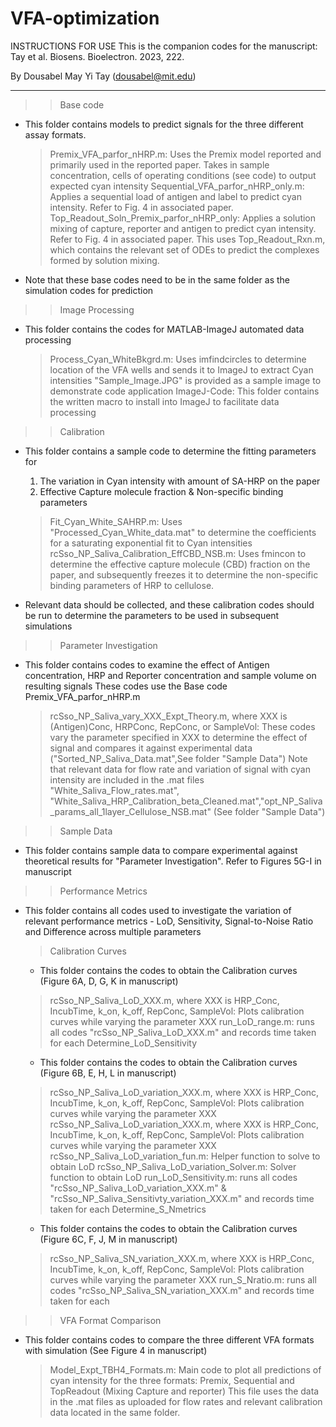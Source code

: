 # VFA-optimization

INSTRUCTIONS FOR USE
This is the companion codes for the manuscript: Tay et al. Biosens. Bioelectron. 2023, 222.

By Dousabel May Yi Tay (dousabel@mit.edu)
_____________________________________________________________________

>> Base code
- This folder contains models to predict signals for the three different assay formats.
  > Premix_VFA_parfor_nHRP.m: Uses the Premix model reported and primarily used in the reported paper. 
	Takes in sample concentration, cells of operating conditions (see code) to output expected cyan intensity
  > Sequential_VFA_parfor_nHRP_only.m: Applies a sequential load of antigen and label to predict cyan intensity.
	Refer to Fig. 4 in associated paper.
  > Top_Readout_Soln_Premix_parfor_nHRP_only: Applies a solution mixing of capture, reporter and antigen to predict cyan intensity.
	Refer to Fig. 4 in associated paper. This uses Top_Readout_Rxn.m, which contains the relevant set of ODEs to predict the complexes formed by solution mixing.

- Note that these base codes need to be in the same folder as the simulation codes for prediction

>> Image Processing
- This folder contains the codes for MATLAB-ImageJ automated data processing
  >Process_Cyan_WhiteBkgrd.m: Uses imfindcircles to determine location of the VFA wells and sends it to ImageJ to extract Cyan intensities
	"Sample_Image.JPG" is provided as a sample image to demonstrate code application
  >ImageJ-Code: This folder contains the written macro to install into ImageJ to facilitate data processing

>> Calibration
- This folder contains a sample code to determine the fitting parameters for
	1. The variation in Cyan intensity with amount of SA-HRP on the paper
	2. Effective Capture molecule fraction & Non-specific binding parameters
  > Fit_Cyan_White_SAHRP.m: Uses "Processed_Cyan_White_data.mat" to determine the coefficients for a saturating exponential fit to Cyan intensities
  > rcSso_NP_Saliva_Calibration_EffCBD_NSB.m: Uses fmincon to determine the effective capture molecule (CBD) fraction on the paper, and subsequently freezes it
	to determine the non-specific binding parameters of HRP to cellulose.

- Relevant data should be collected, and these calibration codes should be run to determine the parameters to be used in subsequent simulations

>> Parameter Investigation
- This folder contains codes to examine the effect of Antigen concentration, HRP and Reporter concentration and sample volume on resulting signals
	These codes use the Base code Premix_VFA_parfor_nHRP.m
  > rcSso_NP_Saliva_vary_XXX_Expt_Theory.m, where XXX is (Antigen)Conc, HRPConc, RepConc, or SampleVol:
	These codes vary the parameter specified in XXX to determine the effect of signal and compares it against experimental data ("Sorted_NP_Saliva_Data.mat",See folder "Sample Data")
	Note that relevant data for flow rate and variation of signal with cyan intensity are included in the .mat files 
	"White_Saliva_Flow_rates.mat", "White_Saliva_HRP_Calibration_beta_Cleaned.mat","opt_NP_Saliva_params_all_1layer_Cellulose_NSB.mat" (See folder "Sample Data")

>> Sample Data
- This folder contains sample data to compare experimental against theoretical results for "Parameter Investigation". Refer to Figures 5G-I in manuscript 

>> Performance Metrics
- This folder contains all codes used to investigate the variation of relevant performance metrics - LoD, Sensitivity, Signal-to-Noise Ratio and Difference across multiple parameters
  > Calibration Curves
	- This folder contains the codes to obtain the Calibration curves (Figure 6A, D, G, K in manuscript)
	> rcSso_NP_Saliva_LoD_XXX.m, where XXX is HRP_Conc, IncubTime, k_on, k_off, RepConc, SampleVol: Plots calibration curves while varying the parameter XXX
	> run_LoD_range.m: runs all codes "rcSso_NP_Saliva_LoD_XXX.m" and records time taken for each
  > Determine_LoD_Sensitivity
	- This folder contains the codes to obtain the Calibration curves (Figure 6B, E, H, L in manuscript)
	> rcSso_NP_Saliva_LoD_variation_XXX.m, where XXX is HRP_Conc, IncubTime, k_on, k_off, RepConc, SampleVol: Plots calibration curves while varying the parameter XXX
	> rcSso_NP_Saliva_LoD_variation_XXX.m, where XXX is HRP_Conc, IncubTime, k_on, k_off, RepConc, SampleVol: Plots calibration curves while varying the parameter XXX
	> rcSso_NP_Saliva_LoD_variation_fun.m: Helper function to solve to obtain LoD
	> rcSso_NP_Saliva_LoD_variation_Solver.m: Solver function to obtain LoD
	> run_LoD_Sensitivity.m: runs all codes "rcSso_NP_Saliva_LoD_variation_XXX.m" & "rcSso_NP_Saliva_Sensitivty_variation_XXX.m" and records time taken for each
  > Determine_S_Nmetrics
	- This folder contains the codes to obtain the Calibration curves (Figure 6C, F, J, M in manuscript)
	> rcSso_NP_Saliva_SN_variation_XXX.m, where XXX is HRP_Conc, IncubTime, k_on, k_off, RepConc, SampleVol: Plots calibration curves while varying the parameter XXX
	> run_S_Nratio.m: runs all codes "rcSso_NP_Saliva_SN_variation_XXX.m" and records time taken for each

>> VFA Format Comparison
- This folder contains codes to compare the three different VFA formats with simulation (See Figure 4 in manuscript)
  > Model_Expt_TBH4_Formats.m: Main code to plot all predictions of cyan intensity for the three formats: Premix, Sequential and TopReadout (Mixing Capture and reporter)
	This file uses the data in the .mat files as uploaded for flow rates and relevant calibration data located in the same folder.
